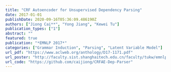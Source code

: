 ```yaml
---
title: "CRF Autoencoder for Unsupervised Dependency Parsing"
date: 2017-01-01
publishDate: 2020-09-16T05:36:09.486190Z
authors: ["Jiong Cai**", "Yong Jiang", "Kewei Tu"]
publication_types: ["1"]
abstract: ""
featured: true
publication: "*EMNLP 2017*"
categories: ["Grammar Induction", "Parsing", "Latent Variable Model"]
url_pdf: "https://www.aclweb.org/anthology/D17-1171.pdf"
url_poster: "http://faculty.sist.shanghaitech.edu.cn/faculty/tukw/emnlp17CJT-poster.pdf"
url_code: "https://github.com/caijiong/CRFAE-Dep-Parser"
---
```



